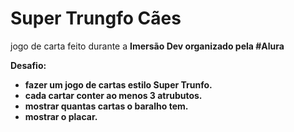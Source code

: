 # Super Trungfo Cães

jogo de carta feito durante a <strong>Imersão Dev</storng> organizado pela #Alura

<strong>Desafio:</strong>
* fazer um jogo de cartas estilo Super Trunfo.
* cada cartar conter ao menos 3 atrubutos. 
* mostrar quantas cartas o baralho tem.
* mostrar o placar.
